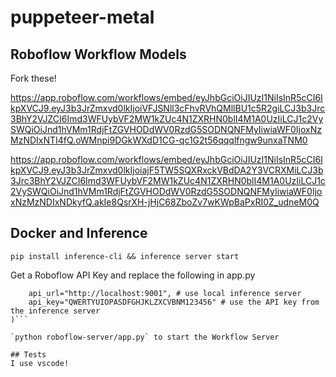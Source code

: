# puppeteer-metal

## Roboflow Workflow Models

Fork these!

https://app.roboflow.com/workflows/embed/eyJhbGciOiJIUzI1NiIsInR5cCI6IkpXVCJ9.eyJ3b3JrZmxvd0lkIjoiVFJSNll3cFhvRVhQMllBU1c5R2giLCJ3b3Jrc3BhY2VJZCI6Imd3WFUybVF2MW1kZUc4N1ZXRHN0blI4M1A0UzIiLCJ1c2VySWQiOiJnd1hVMm1RdjFtZGVHODdWV0RzdG5SODNQNFMyIiwiaWF0IjoxNzMzNDIxNTI4fQ.oWMnpi9DGkWXdD1CG-qc1G2t56qqqlfngw9unxaTNM0

https://app.roboflow.com/workflows/embed/eyJhbGciOiJIUzI1NiIsInR5cCI6IkpXVCJ9.eyJ3b3JrZmxvd0lkIjoiajF5TW5SQXRxckVBdDA2Y3VCRXMiLCJ3b3Jrc3BhY2VJZCI6Imd3WFUybVF2MW1kZUc4N1ZXRHN0blI4M1A0UzIiLCJ1c2VySWQiOiJnd1hVMm1RdjFtZGVHODdWV0RzdG5SODNQNFMyIiwiaWF0IjoxNzMzNDIxNDkyfQ.akIe8QsrXH-jHjC68ZboZv7wKWpBaPxRI0Z_udneM0Q

## Docker and Inference
`pip install inference-cli && inference server start`

Get a Roboflow API Key and replace the following in app.py

```client = InferenceHTTPClient(
    api_url="http://localhost:9001", # use local inference server
    api_key="QWERTYUIOPASDFGHJKLZXCVBNM123456" # use the API key from the inference server
)```

`python roboflow-server/app.py` to start the Workflow Server

## Tests
I use vscode!